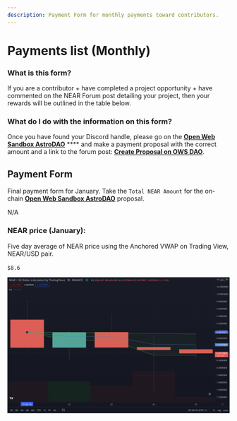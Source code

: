 ```yaml
---
description: Payment Form for monthly payments toward contributors.
---
```


# Payments list (Monthly)

### What is this form?

If you are a contributor + have completed a project opportunity + have commented on the NEAR Forum post detailing your project, then your rewards will be outlined in the table below.&#x20;

### What do I do with the information on this form?

Once you have found your Discord handle, please go on the [**Open Web Sandbox AstroDAO**](https://app.astrodao.com/dao/open-web-sandbox.sputnik-dao.near) **** and make a payment proposal with the correct amount and a link to the forum post: [**Create Proposal on OWS DAO**](broken-reference).&#x20;

## Payment Form

Final payment form for January. Take the `Total NEAR Amount` for the on-chain [**Open Web Sandbox AstroDAO**](https://app.astrodao.com/dao/open-web-sandbox.sputnik-dao.near/proposals) proposal.&#x20;

N/A

### NEAR price (January):&#x20;

Five day average of NEAR price using the Anchored VWAP on Trading View, NEAR/USD pair.&#x20;

`$8.6`

![](<../.gitbook/assets/Screenshot 2022-02-25 at 19.46.40.png>)

